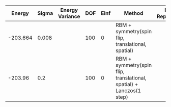 | Energy              | Sigma   | Energy Variance    | DOF | Einf | Method                                                       | Data Repository |
|---------------------|---------|--------------------|-----|------|--------------------------------------------------------------|-----------------|
| -203.664            | 0.008 |                 | 100 | 0    | RBM + symmetry(spin flip, translational, spatial)                        |                 |
| -203.96            |  0.2     |                 | 100 | 0    | RBM + symmetry(spin flip, translational, spatial) + Lanczos(1 step)                      |                 |
